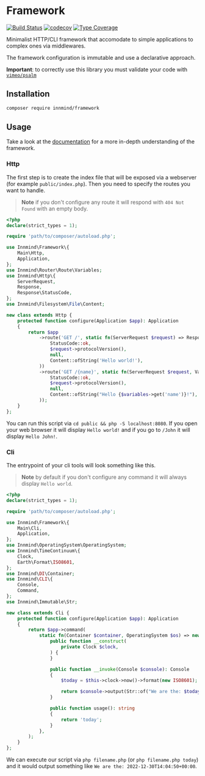 # Framework

[![Build Status](https://github.com/Innmind/Framework/workflows/CI/badge.svg?branch=main)](https://github.com/Innmind/Framework/actions?query=workflow%3ACI)
[![codecov](https://codecov.io/gh/Innmind/Framework/branch/develop/graph/badge.svg)](https://codecov.io/gh/Innmind/Framework)
[![Type Coverage](https://shepherd.dev/github/Innmind/Framework/coverage.svg)](https://shepherd.dev/github/Innmind/Framework)

Minimalist HTTP/CLI framework that accomodate to simple applications to complex ones via middlewares.

The framework configuration is immutable and use a declarative approach.

**Important**: to correctly use this library you must validate your code with [`vimeo/psalm`](https://packagist.org/packages/vimeo/psalm)

## Installation

```sh
composer require innmind/framework
```

## Usage

Take a look at the [documentation](docs/) for a more in-depth understanding of the framework.

### Http

The first step is to create the index file that will be exposed via a webserver (for example `public/index.php`). Then you need to specify the routes you want to handle.

> **Note**
> if you don't configure any route it will respond with `404 Not Found` with an empty body.

```php
<?php
declare(strict_types = 1);

require 'path/to/composer/autoload.php';

use Innmind\Framework\{
    Main\Http,
    Application,
};
use Innmind\Router\Route\Variables;
use Innmind\Http\{
    ServerRequest,
    Response,
    Response\StatusCode,
};
use Innmind\Filesystem\File\Content;

new class extends Http {
    protected function configure(Application $app): Application
    {
        return $app
            ->route('GET /', static fn(ServerRequest $request) => Response::of(
                StatusCode::ok,
                $request->protocolVersion(),
                null,
                Content::ofString('Hello world!'),
            ))
            ->route('GET /{name}', static fn(ServerRequest $request, Variables $variables) => Response::of(
                StatusCode::ok,
                $request->protocolVersion(),
                null,
                Content::ofString("Hello {$variables->get('name')}!"),
            ));
    }
};
```

You can run this script via `cd public && php -S localhost:8080`. If you open your web browser it will display `Hello world!` and if you go to `/John` it will display `Hello John!`.

### Cli

The entrypoint of your cli tools will look something like this.

> **Note**
> by default if you don't configure any command it will always display `Hello world`.

```php
<?php
declare(strict_types = 1);

require 'path/to/composer/autoload.php';

use Innmind\Framework\{
    Main\Cli,
    Application,
};
use Innmind\OperatingSystem\OperatingSystem;
use Innmind\TimeContinuum\{
    Clock,
    Earth\Format\ISO8601,
};
use Innmind\DI\Container;
use Innmind\CLI\{
    Console,
    Command,
};
use Innmind\Immutable\Str;

new class extends Cli {
    protected function configure(Application $app): Application
    {
        return $app->command(
            static fn(Container $container, OperatingSystem $os) => new class($os->clock()) implements Command {
                public function __construct(
                    private Clock $clock,
                ) {
                }

                public function __invoke(Console $console): Console
                {
                    $today = $this->clock->now()->format(new ISO8601);

                    return $console->output(Str::of("We are the: $today\n"));
                }

                public function usage(): string
                {
                    return 'today';
                }
            },
        );
    }
};
```

We can execute our script via `php filename.php` (or `php filename.php today`) and it would output something like `We are the: 2022-12-30T14:04:50+00:00`.
